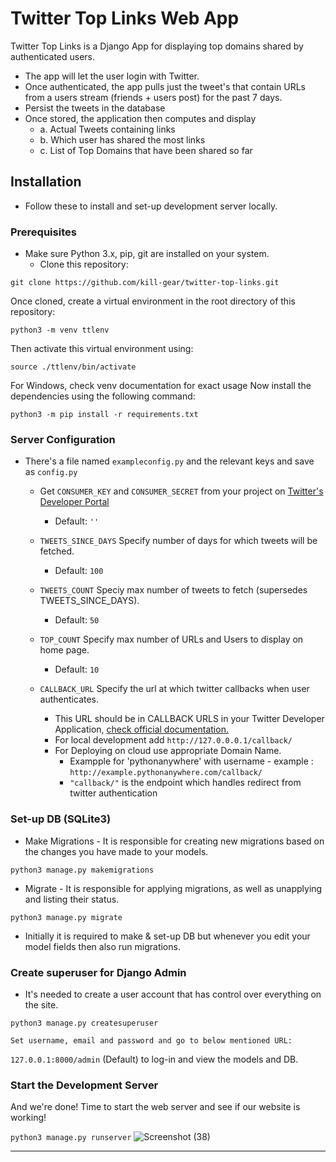 # Twitter Top Links Web App

Twitter Top Links is a Django App for displaying top domains shared by authenticated users.

* The app will let the user login with Twitter.
* Once authenticated, the app pulls just the tweet's that contain URLs from a users stream
(friends + users post) for the past 7 days.
* Persist the tweets in the database
* Once stored, the application then computes and display
    * a. Actual Tweets containing links
    * b. Which user has shared the most links
    * c. List of Top Domains that have been shared so far
 
## Installation
* Follow these to install and set-up development server locally.

### Prerequisites
* Make sure Python 3.x, pip, git are installed on your system. 
    * Clone this repository:
    
```git clone https://github.com/kill-gear/twitter-top-links.git```

Once cloned, create a virtual environment in the root directory of this repository:

```python3 -m venv ttlenv```

Then activate this virtual environment using:

```source ./ttlenv/bin/activate ``` 

For Windows, check venv documentation for exact usage
Now install the dependencies using the following command:

```python3 -m pip install -r requirements.txt```

### Server Configuration

* There's a file named ```exampleconfig.py``` and the relevant keys and save as ```config.py```
    
    * Get ```CONSUMER_KEY``` and ```CONSUMER_SECRET``` from your project on [Twitter's Developer Portal](https://developer.twitter.com/en/docs/labs/getting-started)
        * Default: ```''```
    
    * ```TWEETS_SINCE_DAYS``` Specify number of days for which tweets will be fetched.
        * Default: ```100```
    
    * ```TWEETS_COUNT``` Speciy max number of tweets to fetch (supersedes TWEETS_SINCE_DAYS).
        * Default: ```50```
    
    * ```TOP_COUNT``` Specify max number of URLs and Users to display on home page.
        * Default: ```10```
    
    * ```CALLBACK_URL``` Specify the url at which twitter callbacks when user authenticates.
        * This URL should be in CALLBACK URLS in your Twitter Developer Application, [check official documentation.](https://developer.twitter.com/en/docs/apps/callback-urls)
        * For local development add ```http://127.0.0.0.1/callback/```
        * For Deploying on cloud use appropriate Domain Name.
            * Exampple for 'pythonanywhere' with username - example : ```http://example.pythonanywhere.com/callback/```
            * ```"callback/"``` is the endpoint which handles redirect from twitter authentication

### Set-up DB (SQLite3)
* Make Migrations - It is responsible for creating new migrations based on the changes you have made to your models.

```python3 manage.py makemigrations```
* Migrate - It is responsible for applying migrations, as well as unapplying and listing their status.

```python3 manage.py migrate```
* Initially it is required to make & set-up DB but whenever you edit your model fields then also run migrations.

### Create superuser for Django Admin
* It's needed to create a user account that has control over everything on the site.
```
python3 manage.py createsuperuser
```
    Set username, email and password and go to below mentioned URL:
  
```127.0.0.1:8000/admin``` (Default) to log-in and view the models and DB.

### Start the Development Server
And we're done! Time to start the web server and see if our website is working!

```python3 manage.py runserver```
![Screenshot (38)](https://user-images.githubusercontent.com/32764563/95241904-13e09280-082c-11eb-9beb-9559a9afc116.png)

***
